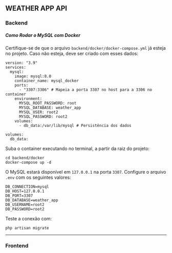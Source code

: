 ## WEATHER APP API

### Backend
##### Como Rodar o MySQL com Docker
Certifique-se de que o arquivo ```backend/docker/docker-compose.yml``` já esteja no projeto.
Caso não esteja, deve ser criado com esses dados:
```
version: "3.9"
services:
  mysql:
    image: mysql:8.0
    container_name: mysql_docker
    ports:
      - "3307:3306" # Mapeia a porta 3307 no host para a 3306 no container
    environment:
      MYSQL_ROOT_PASSWORD: root
      MYSQL_DATABASE: weather_app
      MYSQL_USER: root2
      MYSQL_PASSWORD: root2
    volumes:
      - db_data:/var/lib/mysql # Persistência dos dados

volumes:
  db_data:
```
Suba o container executando no terminal, a partir da raiz do projeto:

```
cd backend/docker
docker-compose up -d
```
O MySQL estará disponível em ```127.0.0.1``` na porta ```3307```. Configure o arquivo ```.env``` com os seguintes valores:

```
DB_CONNECTION=mysql
DB_HOST=127.0.0.1
DB_PORT=3307
DB_DATABASE=weather_app
DB_USERNAME=root2
DB_PASSWORD=root2
```

Teste a conexão com:

```
php artisan migrate
```

---


### Frontend 